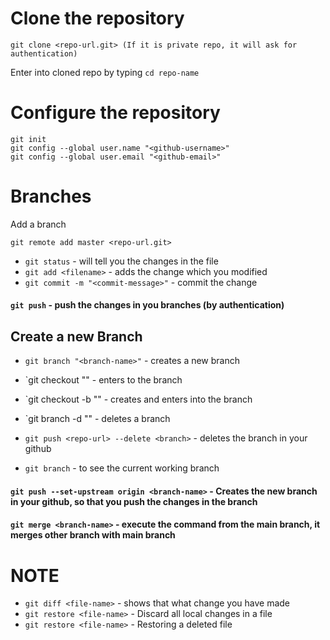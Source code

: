 # Clone the repository

```
git clone <repo-url.git> (If it is private repo, it will ask for authentication)
```
Enter into cloned repo by typing  `cd repo-name`

# Configure the repository

```
git init
git config --global user.name "<github-username>"
git config --global user.email "<github-email>"
```

# Branches

Add a branch

```
git remote add master <repo-url.git>
```

- `git status` - will tell you the changes in the file
- `git add <filename>` - adds the change which you modified
- `git commit -m "<commit-message>"` - commit the change

#### `git push` - push the changes in you branches (by authentication)


## Create a new Branch

- `git branch "<branch-name>"` - creates a new branch
- `git checkout "<branch-name>" - enters to the branch
- `git checkout -b "<branch-name>" - creates and enters into the branch

- `git branch -d "<branch-name>" - deletes a branch
- `git push <repo-url> --delete <branch>` - deletes the branch in your github

- `git branch` - to see the current working branch


#### ```git push --set-upstream origin <branch-name>``` - Creates the new branch in your github, so that you push the changes in the branch

#### `git merge <branch-name>` - execute the command from the main branch, it merges other branch with main branch



# NOTE

- `git diff <file-name>` - shows that what change you have made
- `git restore <file-name>` - Discard all local changes in a file
- `git restore <file-name>` - Restoring a deleted file

